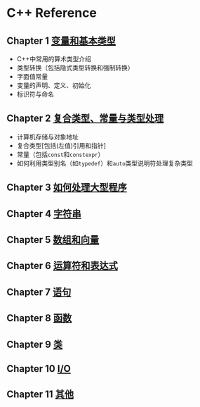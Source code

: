 # C++ Reference

## Chapter 1 [变量和基本类型](../HtmlDoc/C1.html)

- C++中常用的算术类型介绍
- 类型转换（包括隐式类型转换和强制转换）
- 字面值常量
- 变量的声明、定义、初始化
- 标识符与命名

## Chapter 2 [复合类型、常量与类型处理](../HtmlDoc/C2.html)

- 计算机存储与对象地址
- 复合类型[包括(左值)引用和指针]
- 常量（包括`const`和`constexpr`）
- 如何利用类型别名（如`typedef`）和`auto`类型说明符处理复杂类型

## Chapter 3 [如何处理大型程序](../HtmlDoc/C3.html)

## Chapter 4 [字符串](../HtmlDoc/C4.html)

## Chapter 5 [数组和向量](../HtmlDoc/C5.html)

## Chapter 6 [运算符和表达式](../HtmlDoc/C6.html)

## Chapter 7 [语句](../HtmlDoc/C7.html)

## Chapter 8 [函数](../HtmlDoc/C8.html)

## Chapter 9  [类](../HtmlDoc/C9.html)

## Chapter 10 [I/O](../HtmlDoc/C10.html)

## Chapter 11 [其他](../HtmlDoc/C11.html)


